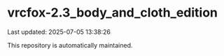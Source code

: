 # vrcfox-2.3_body_and_cloth_edition

Last updated: 2025-07-05 13:38:26

This repository is automatically maintained.

